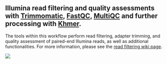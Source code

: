 ## Illumina read filtering and quality assessments with [Trimmomatic](http://www.usadellab.org/cms/?page=trimmomatic), [FastQC](https://www.bioinformatics.babraham.ac.uk/projects/fastqc/), [MultiQC](https://multiqc.info/) and further processing with [Khmer](https://khmer.readthedocs.io/en/v2.1.2/user/scripts.html).

The tools within this workflow perform read filtering, adapter trimming, and quality assessment of paired-end Illumina reads, as well as additional functionalities. For more information, please see the [read filtering wiki page](https://github.com/signaturescience/metagenomics/wiki/3.-Read-Filtering).

![](https://github.com/signaturescience/metagenomics/blob/master/documentation/figures/Read_Filtering_Flowchart.png)
